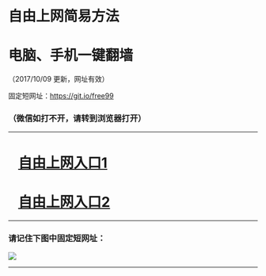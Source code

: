 ﻿# 自由上网简易方法

# 电脑、手机一键翻墙

（2017/10/09 更新，网址有效）

固定短网址：https://git.io/free99

### （微信如打不开，请转到浏览器打开）


***





# &nbsp;&nbsp; <a href="http://ft1631220621.fwq-tz-1001.info/fwqtz01.html?t=10090014200 " target="_blank">自由上网入口1</a>
# &nbsp;&nbsp; <a href="http://ft1604612775.fwq-tz-1002.info/fwqtz02.html?t=100900119374 " target="_blank">自由上网入口2</a>
***

### 请记住下图中固定短网址：

<img src="https://s3-us-west-2.amazonaws.com/fwq-1001/yjfq-20170905okok.png" /> 


***

